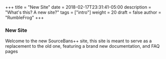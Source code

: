 +++
title = "New Site"
date = 2018-02-17T23:31:41-05:00
description = "What's this? A new site?"
tags = ["intro"]
weight = 20
draft = false
author = "RumbleFrog"
+++

### New Site

Welcome to the new SourceBans++ site, this site is meant to serve as a replacement to the old one, featuring a brand new documentation, and FAQ pages
